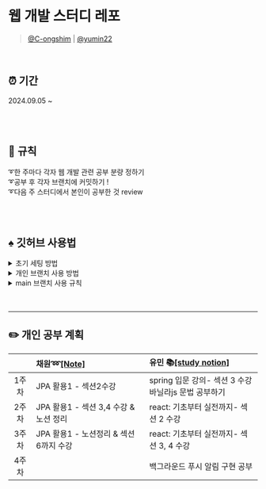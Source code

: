 # 웹 개발 스터디 레포
> [@C-ongshim](https://github.com/C-ongshim) | [@yumin22](https://github.com/yumin22)


<br/>

## ⏰ 기간
2024.09.05 ~

<br/><br/>

## 📌 규칙
➰한 주마다 각자 웹 개발 관련 공부 분량 정하기 <br/>
➰공부 후 각자 브랜치에 커밋하기 !<br/>
➰다음 주 스터디에서 본인이 공부한 것 review<br/>

<br/><br/>
  
## ♠️ 깃허브 사용법
<details>
  <summary>초기 세팅 방법</summary>
  1. local에 원하는 폴더 생성<br/>
  2. 루트 디렉토리에 git init<br/>
  3. git clone {레포지토리 주소} <strong>(레포 내용 받아오기)</strong><br/>
  -> 연결 확인: git remote -v<br/>
  4. git checkout -b {원하는 브랜치 이름} <strong>(새로운 브랜치 생성)</strong> <br/>
  -> local 브랜치 및 현재 위치 브랜치 확인: git branch<br/>
  -> origin 브랜치 확인 가능: git branch -r
</details>

<details>
  <summary>개인 브랜치 사용 방법</summary>
  ✔️ 코드파일 올리고 싶을 때<br/>
  -> git add . <strong>(루트 디렉토리 내 모든 파일 스테이징)</strong><br/>
  -> git commit -m "{원하는 커밋 명}" <strong>(add한 파일 로컬저장소에 저장)</strong><br/>
  -> git push origin {원하는 브랜치 이름}<strong>(commit을 원격저장소에 반영)</strong>
</details>

<details>
  <summary>main 브랜치 사용 규칙</summary>
  
  공부 계획표 작성: 본인 이름 아래아래 칸 |  | 사이에 작성, 줄넘김은 `<br/>`태그 넣기
</details


<br/><br/>

---
## ✏️ 개인 공부 계획
||채원➿[[Note]](https://www.notion.so/Spring-Study-2837e77c8b3947069aa0ed293ac8ae5c?pvs=4)|유민 📚[[study notion]](https://stream-damselfly-2b5.notion.site/10eb2bf3cbd7809f9f9af9da90baacb6?pvs=4)|
|:--:|:--|:--|
|1주차|JPA 활용1 - 섹션2수강|spring 입문 강의- 섹션 3 수강<br/>바닐라js 문법 공부하기|
|2주차|JPA 활용1 - 섹션 3,4 수강 & 노션 정리|react: 기초부터 실전까지- 섹션 2 수강|
|3주차|JPA 활용1 - 노션정리 & 섹션 6까지 수강|react: 기초부터 실전까지- 섹션 3, 4 수강|
|4주차||백그라운드 푸시 알림 구현 공부|

